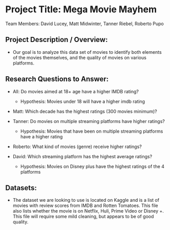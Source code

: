 # Project Title: Mega Movie Mayhem
Team Members: 
David Lucey, Matt Midwinter, Tanner Riebel, Roberto Pupo
## Project Description / Overview: 
* Our goal is to analyze this data set of movies to identify both elements of the movies themselves, and the quality of movies on various platforms.
## Research Questions to Answer:
* All: Do movies aimed at 18+ age have a higher IMDB rating? 
  * Hypothesis: Movies under 18 will have a higher imdb rating
* Matt: Which decade has the highest ratings (300 movies minimum)?
* Tanner: Do movies on multiple streaming platforms have higher ratings?
  * Hypothesis: Movies that have been on multiple streaming platforms have a higher rating
* Roberto: What kind of movies (genre) receive higher ratings?

* David: Which streaming platform has the highest average ratings?
  * Hypothesis: Movies on Disney plus have the highest ratings of the 4 platforms

## Datasets: 
* The dataset we are looking to use is located on Kaggle and is a list of movies with review scores from IMDB and Rotten Tomatoes. This file also lists whether the movie is on Netflix, Huli, Prime Video or Disney +. This file will require some mild cleaning, but appears to be of good quality. 

